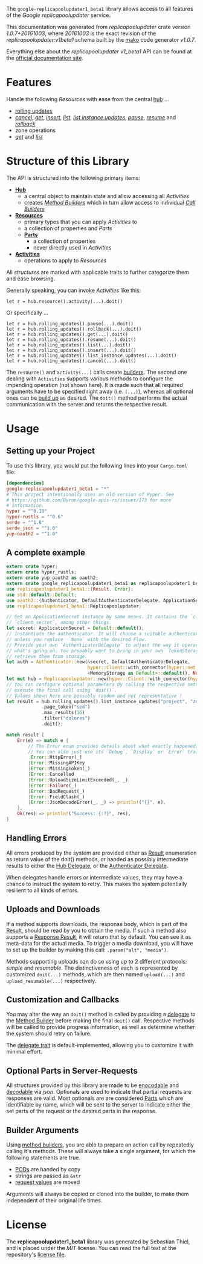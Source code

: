<!---
DO NOT EDIT !
This file was generated automatically from 'src/mako/api/README.md.mako'
DO NOT EDIT !
-->
The `google-replicapoolupdater1_beta1` library allows access to all features of the *Google replicapoolupdater* service.

This documentation was generated from *replicapoolupdater* crate version *1.0.7+20161003*, where *20161003* is the exact revision of the *replicapoolupdater:v1beta1* schema built by the [mako](http://www.makotemplates.org/) code generator *v1.0.7*.

Everything else about the *replicapoolupdater* *v1_beta1* API can be found at the
[official documentation site](https://cloud.google.com/compute/docs/instance-groups/manager/#applying_rolling_updates_using_the_updater_service).
# Features

Handle the following *Resources* with ease from the central [hub](https://docs.rs/google-replicapoolupdater1_beta1/1.0.7+20161003/google_replicapoolupdater1_beta1/struct.Replicapoolupdater.html) ... 

* [rolling updates](https://docs.rs/google-replicapoolupdater1_beta1/1.0.7+20161003/google_replicapoolupdater1_beta1/struct.RollingUpdate.html)
 * [*cancel*](https://docs.rs/google-replicapoolupdater1_beta1/1.0.7+20161003/google_replicapoolupdater1_beta1/struct.RollingUpdateCancelCall.html), [*get*](https://docs.rs/google-replicapoolupdater1_beta1/1.0.7+20161003/google_replicapoolupdater1_beta1/struct.RollingUpdateGetCall.html), [*insert*](https://docs.rs/google-replicapoolupdater1_beta1/1.0.7+20161003/google_replicapoolupdater1_beta1/struct.RollingUpdateInsertCall.html), [*list*](https://docs.rs/google-replicapoolupdater1_beta1/1.0.7+20161003/google_replicapoolupdater1_beta1/struct.RollingUpdateListCall.html), [*list instance updates*](https://docs.rs/google-replicapoolupdater1_beta1/1.0.7+20161003/google_replicapoolupdater1_beta1/struct.RollingUpdateListInstanceUpdateCall.html), [*pause*](https://docs.rs/google-replicapoolupdater1_beta1/1.0.7+20161003/google_replicapoolupdater1_beta1/struct.RollingUpdatePauseCall.html), [*resume*](https://docs.rs/google-replicapoolupdater1_beta1/1.0.7+20161003/google_replicapoolupdater1_beta1/struct.RollingUpdateResumeCall.html) and [*rollback*](https://docs.rs/google-replicapoolupdater1_beta1/1.0.7+20161003/google_replicapoolupdater1_beta1/struct.RollingUpdateRollbackCall.html)
* zone operations
 * [*get*](https://docs.rs/google-replicapoolupdater1_beta1/1.0.7+20161003/google_replicapoolupdater1_beta1/struct.ZoneOperationGetCall.html) and [*list*](https://docs.rs/google-replicapoolupdater1_beta1/1.0.7+20161003/google_replicapoolupdater1_beta1/struct.ZoneOperationListCall.html)




# Structure of this Library

The API is structured into the following primary items:

* **[Hub](https://docs.rs/google-replicapoolupdater1_beta1/1.0.7+20161003/google_replicapoolupdater1_beta1/struct.Replicapoolupdater.html)**
    * a central object to maintain state and allow accessing all *Activities*
    * creates [*Method Builders*](https://docs.rs/google-replicapoolupdater1_beta1/1.0.7+20161003/google_replicapoolupdater1_beta1/trait.MethodsBuilder.html) which in turn
      allow access to individual [*Call Builders*](https://docs.rs/google-replicapoolupdater1_beta1/1.0.7+20161003/google_replicapoolupdater1_beta1/trait.CallBuilder.html)
* **[Resources](https://docs.rs/google-replicapoolupdater1_beta1/1.0.7+20161003/google_replicapoolupdater1_beta1/trait.Resource.html)**
    * primary types that you can apply *Activities* to
    * a collection of properties and *Parts*
    * **[Parts](https://docs.rs/google-replicapoolupdater1_beta1/1.0.7+20161003/google_replicapoolupdater1_beta1/trait.Part.html)**
        * a collection of properties
        * never directly used in *Activities*
* **[Activities](https://docs.rs/google-replicapoolupdater1_beta1/1.0.7+20161003/google_replicapoolupdater1_beta1/trait.CallBuilder.html)**
    * operations to apply to *Resources*

All *structures* are marked with applicable traits to further categorize them and ease browsing.

Generally speaking, you can invoke *Activities* like this:

```Rust,ignore
let r = hub.resource().activity(...).doit()
```

Or specifically ...

```ignore
let r = hub.rolling_updates().pause(...).doit()
let r = hub.rolling_updates().rollback(...).doit()
let r = hub.rolling_updates().get(...).doit()
let r = hub.rolling_updates().resume(...).doit()
let r = hub.rolling_updates().list(...).doit()
let r = hub.rolling_updates().insert(...).doit()
let r = hub.rolling_updates().list_instance_updates(...).doit()
let r = hub.rolling_updates().cancel(...).doit()
```

The `resource()` and `activity(...)` calls create [builders][builder-pattern]. The second one dealing with `Activities` 
supports various methods to configure the impending operation (not shown here). It is made such that all required arguments have to be 
specified right away (i.e. `(...)`), whereas all optional ones can be [build up][builder-pattern] as desired.
The `doit()` method performs the actual communication with the server and returns the respective result.

# Usage

## Setting up your Project

To use this library, you would put the following lines into your `Cargo.toml` file:

```toml
[dependencies]
google-replicapoolupdater1_beta1 = "*"
# This project intentionally uses an old version of Hyper. See
# https://github.com/Byron/google-apis-rs/issues/173 for more
# information.
hyper = "^0.10"
hyper-rustls = "^0.6"
serde = "^1.0"
serde_json = "^1.0"
yup-oauth2 = "^1.0"
```

## A complete example

```Rust
extern crate hyper;
extern crate hyper_rustls;
extern crate yup_oauth2 as oauth2;
extern crate google_replicapoolupdater1_beta1 as replicapoolupdater1_beta1;
use replicapoolupdater1_beta1::{Result, Error};
use std::default::Default;
use oauth2::{Authenticator, DefaultAuthenticatorDelegate, ApplicationSecret, MemoryStorage};
use replicapoolupdater1_beta1::Replicapoolupdater;

// Get an ApplicationSecret instance by some means. It contains the `client_id` and 
// `client_secret`, among other things.
let secret: ApplicationSecret = Default::default();
// Instantiate the authenticator. It will choose a suitable authentication flow for you, 
// unless you replace  `None` with the desired Flow.
// Provide your own `AuthenticatorDelegate` to adjust the way it operates and get feedback about 
// what's going on. You probably want to bring in your own `TokenStorage` to persist tokens and
// retrieve them from storage.
let auth = Authenticator::new(&secret, DefaultAuthenticatorDelegate,
                              hyper::Client::with_connector(hyper::net::HttpsConnector::new(hyper_rustls::TlsClient::new())),
                              <MemoryStorage as Default>::default(), None);
let mut hub = Replicapoolupdater::new(hyper::Client::with_connector(hyper::net::HttpsConnector::new(hyper_rustls::TlsClient::new())), auth);
// You can configure optional parameters by calling the respective setters at will, and
// execute the final call using `doit()`.
// Values shown here are possibly random and not representative !
let result = hub.rolling_updates().list_instance_updates("project", "zone", "rollingUpdate")
             .page_token("sed")
             .max_results(16)
             .filter("dolores")
             .doit();

match result {
    Err(e) => match e {
        // The Error enum provides details about what exactly happened.
        // You can also just use its `Debug`, `Display` or `Error` traits
         Error::HttpError(_)
        |Error::MissingAPIKey
        |Error::MissingToken(_)
        |Error::Cancelled
        |Error::UploadSizeLimitExceeded(_, _)
        |Error::Failure(_)
        |Error::BadRequest(_)
        |Error::FieldClash(_)
        |Error::JsonDecodeError(_, _) => println!("{}", e),
    },
    Ok(res) => println!("Success: {:?}", res),
}

```
## Handling Errors

All errors produced by the system are provided either as [Result](https://docs.rs/google-replicapoolupdater1_beta1/1.0.7+20161003/google_replicapoolupdater1_beta1/enum.Result.html) enumeration as return value of 
the doit() methods, or handed as possibly intermediate results to either the 
[Hub Delegate](https://docs.rs/google-replicapoolupdater1_beta1/1.0.7+20161003/google_replicapoolupdater1_beta1/trait.Delegate.html), or the [Authenticator Delegate](https://docs.rs/yup-oauth2/*/yup_oauth2/trait.AuthenticatorDelegate.html).

When delegates handle errors or intermediate values, they may have a chance to instruct the system to retry. This 
makes the system potentially resilient to all kinds of errors.

## Uploads and Downloads
If a method supports downloads, the response body, which is part of the [Result](https://docs.rs/google-replicapoolupdater1_beta1/1.0.7+20161003/google_replicapoolupdater1_beta1/enum.Result.html), should be
read by you to obtain the media.
If such a method also supports a [Response Result](https://docs.rs/google-replicapoolupdater1_beta1/1.0.7+20161003/google_replicapoolupdater1_beta1/trait.ResponseResult.html), it will return that by default.
You can see it as meta-data for the actual media. To trigger a media download, you will have to set up the builder by making
this call: `.param("alt", "media")`.

Methods supporting uploads can do so using up to 2 different protocols: 
*simple* and *resumable*. The distinctiveness of each is represented by customized 
`doit(...)` methods, which are then named `upload(...)` and `upload_resumable(...)` respectively.

## Customization and Callbacks

You may alter the way an `doit()` method is called by providing a [delegate](https://docs.rs/google-replicapoolupdater1_beta1/1.0.7+20161003/google_replicapoolupdater1_beta1/trait.Delegate.html) to the 
[Method Builder](https://docs.rs/google-replicapoolupdater1_beta1/1.0.7+20161003/google_replicapoolupdater1_beta1/trait.CallBuilder.html) before making the final `doit()` call. 
Respective methods will be called to provide progress information, as well as determine whether the system should 
retry on failure.

The [delegate trait](https://docs.rs/google-replicapoolupdater1_beta1/1.0.7+20161003/google_replicapoolupdater1_beta1/trait.Delegate.html) is default-implemented, allowing you to customize it with minimal effort.

## Optional Parts in Server-Requests

All structures provided by this library are made to be [enocodable](https://docs.rs/google-replicapoolupdater1_beta1/1.0.7+20161003/google_replicapoolupdater1_beta1/trait.RequestValue.html) and 
[decodable](https://docs.rs/google-replicapoolupdater1_beta1/1.0.7+20161003/google_replicapoolupdater1_beta1/trait.ResponseResult.html) via *json*. Optionals are used to indicate that partial requests are responses 
are valid.
Most optionals are are considered [Parts](https://docs.rs/google-replicapoolupdater1_beta1/1.0.7+20161003/google_replicapoolupdater1_beta1/trait.Part.html) which are identifiable by name, which will be sent to 
the server to indicate either the set parts of the request or the desired parts in the response.

## Builder Arguments

Using [method builders](https://docs.rs/google-replicapoolupdater1_beta1/1.0.7+20161003/google_replicapoolupdater1_beta1/trait.CallBuilder.html), you are able to prepare an action call by repeatedly calling it's methods.
These will always take a single argument, for which the following statements are true.

* [PODs][wiki-pod] are handed by copy
* strings are passed as `&str`
* [request values](https://docs.rs/google-replicapoolupdater1_beta1/1.0.7+20161003/google_replicapoolupdater1_beta1/trait.RequestValue.html) are moved

Arguments will always be copied or cloned into the builder, to make them independent of their original life times.

[wiki-pod]: http://en.wikipedia.org/wiki/Plain_old_data_structure
[builder-pattern]: http://en.wikipedia.org/wiki/Builder_pattern
[google-go-api]: https://github.com/google/google-api-go-client

# License
The **replicapoolupdater1_beta1** library was generated by Sebastian Thiel, and is placed 
under the *MIT* license.
You can read the full text at the repository's [license file][repo-license].

[repo-license]: https://github.com/Byron/google-apis-rsblob/master/LICENSE.md
